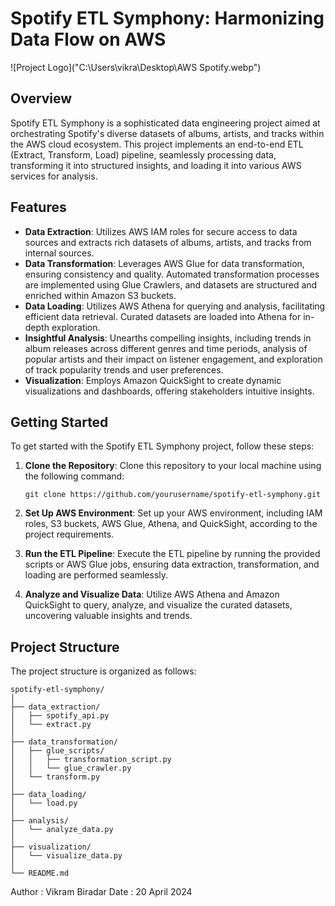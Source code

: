 # Spotify ETL Symphony: Harmonizing Data Flow on AWS

![Project Logo]("C:\Users\vikra\Desktop\AWS Spotify.webp")

## Overview

Spotify ETL Symphony is a sophisticated data engineering project aimed at orchestrating Spotify's diverse datasets of albums, artists, and tracks within the AWS cloud ecosystem. This project implements an end-to-end ETL (Extract, Transform, Load) pipeline, seamlessly processing data, transforming it into structured insights, and loading it into various AWS services for analysis.

## Features

- **Data Extraction**: Utilizes AWS IAM roles for secure access to data sources and extracts rich datasets of albums, artists, and tracks from internal sources.
- **Data Transformation**: Leverages AWS Glue for data transformation, ensuring consistency and quality. Automated transformation processes are implemented using Glue Crawlers, and datasets are structured and enriched within Amazon S3 buckets.
- **Data Loading**: Utilizes AWS Athena for querying and analysis, facilitating efficient data retrieval. Curated datasets are loaded into Athena for in-depth exploration.
- **Insightful Analysis**: Unearths compelling insights, including trends in album releases across different genres and time periods, analysis of popular artists and their impact on listener engagement, and exploration of track popularity trends and user preferences.
- **Visualization**: Employs Amazon QuickSight to create dynamic visualizations and dashboards, offering stakeholders intuitive insights.

## Getting Started

To get started with the Spotify ETL Symphony project, follow these steps:

1. **Clone the Repository**: Clone this repository to your local machine using the following command:
   ```
   git clone https://github.com/yourusername/spotify-etl-symphony.git
   ```

2. **Set Up AWS Environment**: Set up your AWS environment, including IAM roles, S3 buckets, AWS Glue, Athena, and QuickSight, according to the project requirements.

3. **Run the ETL Pipeline**: Execute the ETL pipeline by running the provided scripts or AWS Glue jobs, ensuring data extraction, transformation, and loading are performed seamlessly.

4. **Analyze and Visualize Data**: Utilize AWS Athena and Amazon QuickSight to query, analyze, and visualize the curated datasets, uncovering valuable insights and trends.

## Project Structure

The project structure is organized as follows:

```
spotify-etl-symphony/
│
├── data_extraction/
│   ├── spotify_api.py
│   └── extract.py
│
├── data_transformation/
│   ├── glue_scripts/
│   │   ├── transformation_script.py
│   │   └── glue_crawler.py
│   └── transform.py
│
├── data_loading/
│   └── load.py
│
├── analysis/
│   └── analyze_data.py
│
├── visualization/
│   └── visualize_data.py
│
└── README.md
```

Author : Vikram Biradar
Date : 20 April 2024
